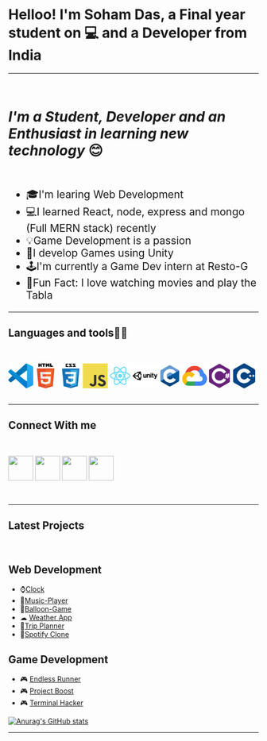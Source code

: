 <!-- Intro -->
#  Helloo! I'm Soham Das, a Final year student on 💻 and a Developer from India 

---
<br>


<!-- Heading -->

# *I'm a  Student, Developer and an Enthusiast in learning new technology* 😊

<br>
<!-- UL -->
<ul style = "font-size: 1.5em">
    <li>🎓I'm learing Web Development</li>
    <li>💻I learned React, node, express and mongo (Full MERN stack) recently</li>
    <li>💡Game Development is a passion</li>
    <li>🔶I develop Games using Unity</li>
    <li>🕹️I'm currently a Game Dev  intern at Resto-G</li>
    <li>🎥Fun Fact: I love watching movies and play the Tabla</li>
</ul>

---

<!-- Language -->

## Languages and tools💁‍♂️

<br>

[<img align="left" alt="Visual Studio Code" width="50px" src="https://raw.githubusercontent.com/github/explore/80688e429a7d4ef2fca1e82350fe8e3517d3494d/topics/visual-studio-code/visual-studio-code.png" />][linkedin]
[<img align="left" alt="HTML5" width="50px" src="https://raw.githubusercontent.com/github/explore/80688e429a7d4ef2fca1e82350fe8e3517d3494d/topics/html/html.png" />][linkedin]
[<img align="left" alt="HTML5" width="50px" src="https://raw.githubusercontent.com/github/explore/80688e429a7d4ef2fca1e82350fe8e3517d3494d/topics/css/css.png" />][linkedin]
[<img align="left" alt="HTML5" width="50px" src="https://raw.githubusercontent.com/github/explore/80688e429a7d4ef2fca1e82350fe8e3517d3494d/topics/javascript/javascript.png" />][linkedin]
[<img align="left" alt="HTML5" width="50px" src="https://raw.githubusercontent.com/github/explore/80688e429a7d4ef2fca1e82350fe8e3517d3494d/topics/react/react.png" />][linkedin]
[<img align="left" alt="HTML5" width="50px" src="https://raw.githubusercontent.com/github/explore/80688e429a7d4ef2fca1e82350fe8e3517d3494d/topics/unity/unity.png" />][linkedin]
[<img align="left" alt="HTML5" width="50px" src="https://raw.githubusercontent.com/github/explore/f3e22f0dca2be955676bc70d6214b95b13354ee8/topics/c/c.png" />][linkedin]
[<img align="left" alt="HTML5" width="50px" src="https://raw.githubusercontent.com/github/explore/f3e22f0dca2be955676bc70d6214b95b13354ee8/topics/google-cloud/google-cloud.png" />][linkedin]
[<img align="left" alt="HTML5" width="50px" src="https://raw.githubusercontent.com/devicons/devicon/2ae2a900d2f041da66e950e4d48052658d850630/icons/csharp/csharp-plain.svg" />][linkedin]
[<img align="left" alt="HTML5" width="50px" src="https://raw.githubusercontent.com/devicons/devicon/2ae2a900d2f041da66e950e4d48052658d850630/icons/cplusplus/cplusplus-plain.svg" />][linkedin]

<br>
<br>
<br>
<br>

---

<!-- Connect With me -->

## Connect With me

<br>

[<img height="50" width="50" src="https://cdn.jsdelivr.net/npm/simple-icons@v6/icons/facebook.svg" />][facebook]
[<img height="50" width="50" src="https://cdn.jsdelivr.net/npm/simple-icons@v6/icons/linkedin.svg" />][linkedin]
[<img height="50" width="50" src="https://cdn.jsdelivr.net/npm/simple-icons@v6/icons/instagram.svg" />][instagram]
[<img height="50" width="50" src="https://cdn.jsdelivr.net/npm/simple-icons@v6/icons/twitter.svg" />][twitter]

<br>

---

<!-- Latest Projects -->

## Latest Projects

<br>

## Web Development

- ⌚[Clock][Clock]
- 🎵[Music-Player][Music]
- 🎈[Balloon-Game][Balloon]
- ☁ [Weather App][Weather]
- 📝[Trip Planner][Trip]
- 🎃[Spotify Clone][Spotify]

## Game Development

- 🎮 [Endless Runner][Runner]
- 🎮 [Project Boost][Boost]
- 🎮 [Terminal Hacker][Hacker]


[![Anurag's GitHub stats](https://github-readme-stats.vercel.app/api?username=Mark-42-max&theme=tokyonight)](https://github.com/anuraghazra/github-readme-stats)

---
<!-- Links -->

[linkedin]: https://www.linkedin.com/in/thedevsoham/

[facebook]: https://www.facebook.com

[instagram]: https://instagram.com

[twitter]: https://twitter.com/

<!-- Project links -->

[Clock]: https://cocky-lamarr-f2c71e.netlify.app

[Music]: https://festive-swanson-7896f6.netlify.app

[Balloon]: https://confident-austin-853f76.netlify.app

[Weather]: https://wizardly-northcutt-3317ea.netlify.app

[Trip]: https://nostalgic-ardinghelli-214cfb.netlify.app

[Spotify]: https://mark-42-max.github.io/Spotify_Clone/

[Runner]: https://github.com/Mark-42-max/Endless_Runner

[Boost]: https://github.com/Mark-42-max/Project_Boost_2.0

[Hacker]: https://github.com/Mark-42-max/Terminal_Hacker
